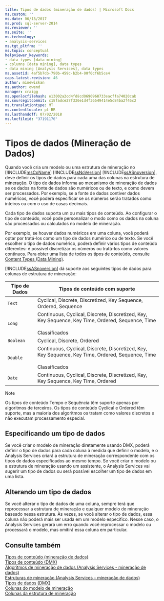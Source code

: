 ```yaml
---
title: Tipos de dados (mineração de dados) | Microsoft Docs
ms.custom: ''
ms.date: 06/13/2017
ms.prod: sql-server-2014
ms.reviewer: ''
ms.suite: ''
ms.technology:
- analysis-services
ms.tgt_pltfrm: ''
ms.topic: conceptual
helpviewer_keywords:
- data types [data mining]
- columns [data mining], data types
- data mining [Analysis Services], data types
ms.assetid: 4af5b7db-790b-459c-b2b4-00f0cf6b5ce4
caps.latest.revision: 46
author: minewiskan
ms.author: owend
manager: craigg
ms.openlocfilehash: e13002a2cd4fd8cd0690968733eacffa74020cab
ms.sourcegitcommit: c18fadce27f330e1d4f36549414e5c84ba2f46c2
ms.translationtype: MT
ms.contentlocale: pt-BR
ms.lasthandoff: 07/02/2018
ms.locfileid: "37191176"
---
```

# <a name="data-types-data-mining"></a>Tipos de dados (Mineração de Dados)
  Quando você cria um modelo ou uma estrutura de mineração no [!INCLUDE[msCoName](../../includes/msconame-md.md)] [!INCLUDE[ssNoVersion](../../includes/ssnoversion-md.md)] [!INCLUDE[ssASnoversion](../../includes/ssasnoversion-md.md)], deve definir os tipos de dados para cada uma das colunas na estrutura de mineração. O tipo de dados informa ao mecanismo de mineração de dados se os dados na fonte de dados são numéricos ou de texto, e como devem ser processados. Por exemplo, se a fonte de dados contiver dados numéricos, você poderá especificar se os números serão tratados como inteiros ou com o uso de casas decimais.  
  
 Cada tipo de dados suporta um ou mais tipos de conteúdo. Ao configurar o tipo de conteúdo, você pode personalizar o modo como os dados na coluna são processados ou calculados no modelo de mineração.  
  
 Por exemplo, se houver dados numéricos em uma coluna, você poderá optar por tratá-los como um tipo de dados numérico ou de texto. Se você escolher o tipo de dados numérico, poderá definir vários tipos de conteúdo diferentes: é possível discretizar os números ou tratá-los como valores contínuos. Para obter uma lista de todos os tipos de conteúdo, consulte [Content Types &#40;Data Mining&#41;](content-types-data-mining.md).  
  
 [!INCLUDE[ssASnoversion](../../includes/ssasnoversion-md.md)] dá suporte aos seguintes tipos de dados para colunas de estrutura de mineração:  
  
|Tipo de Dados|Tipos de conteúdo com suporte|  
|---------------|-----------------------------|  
|`Text`|Cyclical, Discrete, Discretized, Key Sequence, Ordered, Sequence|  
|`Long`|Continuous, Cyclical, Discrete, Discretized, Key, Key Sequence, Key Time, Ordered, Sequence, Time<br /><br /> Classificados|  
|`Boolean`|Cyclical, Discrete, Ordered|  
|`Double`|Continuous, Cyclical, Discrete, Discretized, Key, Key Sequence, Key Time, Ordered, Sequence, Time<br /><br /> Classificados|  
|`Date`|Continuous, Cyclical, Discrete, Discretized, Key, Key Sequence, Key Time, Ordered|  
  
> [!NOTE]  
>  Os tipos de conteúdo Tempo e Sequência têm suporte apenas por algoritmos de terceiros. Os tipos de conteúdo Cyclical e Ordered têm suporte, mas a maioria dos algoritmos os tratam como valores discretos e não executam processamento especial.  
  
## <a name="specifying-a-data-type"></a>Especificando um tipo de dados  
 Se você criar o modelo de mineração diretamente usando DMX, poderá definir o tipo de dados para cada coluna à medida que definir o modelo, e o Analysis Services criará a estrutura de mineração correspondente com os tipos de dados especificados ao mesmo tempo. Se você criar o modelo ou a estrutura de mineração usando um assistente, o Analysis Services vai sugerir um tipo de dados ou será possível escolher um tipo de dados em uma lista.  
  
## <a name="changing-a-data-type"></a>Alterando um tipo de dados  
 Se você alterar o tipo de dados de uma coluna, sempre terá que reprocessar a estrutura de mineração e qualquer modelo de mineração baseado nessa estrutura. Às vezes, se você alterar o tipo de dados, essa coluna não poderá mais ser usada em um modelo específico. Nesse caso, o Analysis Services gerará um erro quando você reprocessar o modelo ou processará o modelo, mas omitirá essa coluna em particular.  
  
## <a name="see-also"></a>Consulte também  
 [Tipos de conteúdo &#40;mineração de dados&#41;](content-types-data-mining.md)   
 [Tipos de conteúdo &#40;DMX&#41;](/sql/dmx/content-types-dmx)   
 [Algoritmos de mineração de dados &#40;Analysis Services - mineração de dados&#41;](data-mining-algorithms-analysis-services-data-mining.md)   
 [Estruturas de mineração &#40;Analysis Services - mineração de dados&#41;](mining-structures-analysis-services-data-mining.md)   
 [Tipos de dados &#40;DMX&#41;](/sql/dmx/data-types-dmx)   
 [Colunas do modelo de mineração](mining-model-columns.md)   
 [Colunas da estrutura de mineração](mining-structure-columns.md)  
  
  
